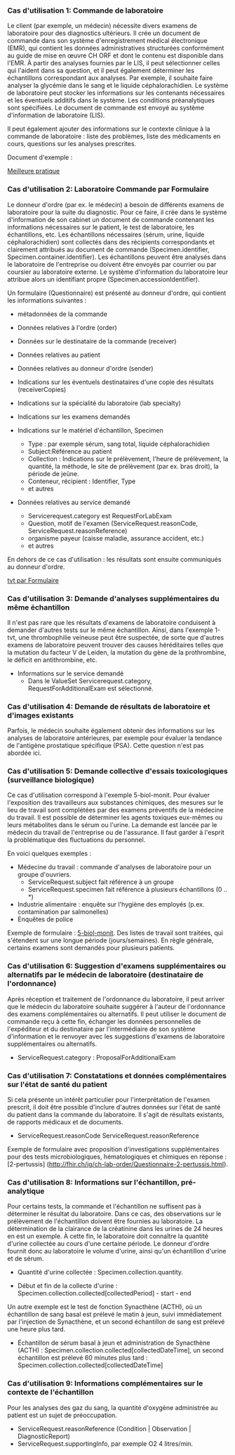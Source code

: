 <!-- markdownlint-disable MD001 MD033 MD041 -->
<!--
╭───────────────────── UC -german ──────────────────────────╮
│  UC - english is original, this is a traduction           │
╰───────────────────────────────────────────────────────────╯
-->

### Cas d'utilisation 1: Commande de laboratoire

Le client (par exemple, un médecin) nécessite divers examens de laboratoire pour des diagnostics ultérieurs. Il crée un document de commande dans son système d'enregistrement médical électronique (EMR), qui contient les données administratives structurées conformément au guide de mise en œuvre CH ORF et dont le contenu est disponible dans l'EMR. À partir des analyses fournies par le LIS, il peut sélectionner celles qui l'aident dans sa question, et il peut également déterminer les échantillons correspondant aux analyses. Par exemple, il souhaite faire analyser la glycémie dans le sang et le liquide céphalorachidien. Le système de laboratoire peut stocker les informations sur les contenants nécessaires et les éventuels additifs dans le système. Les conditions préanalytiques sont spécifiées. Le document de commande est envoyé au système d'information de laboratoire (LIS).

Il peut également ajouter des informations sur le contexte clinique à la commande de laboratoire : liste des problèmes, liste des médicaments en cours, questions sur les analyses prescrites.

Document d'exemple :

<a href='https://build.fhir.org/ig/hl7ch/ch-lab-order/branches/master/Bundle-0-best-practice-document.html'>Meilleure pratique</a>

### Cas d'utilisation 2: Laboratoire Commande par Formulaire

Le donneur d'ordre (par ex. le médecin) a besoin de différents examens de laboratoire pour la suite du diagnostic. Pour ce faire, il crée dans le système d'information de son cabinet un document de commande contenant les informations nécessaires sur le patient, le test de laboratoire, les échantillons, etc. Les échantillons nécessaires (sérum, urine, liquide céphalorachidien) sont collectés dans des récipients correspondants et clairement attribués au document de commande (Specimen.identifier, Specimen.container.identifier). Les échantillons peuvent être analysés dans le laboratoire de l'entreprise ou doivent être envoyés par courrier ou par coursier au laboratoire externe. Le système d'information du laboratoire leur attribue alors un identifiant propre (Specimen.accessionIdentifier).

Un formulaire (Questionnaire) est présenté au donneur d'ordre, qui contient les informations suivantes :

* métadonnées de la commande
* Données relatives à l'ordre (order)
* Données sur le destinataire de la commande (receiver)
* Données relatives au patient
* Données relatives au donneur d'ordre (sender)
* Indications sur les éventuels destinataires d'une copie des résultats (receiverCopies)
* Indications sur la spécialité du laboratoire (lab specialty)
* Indications sur les examens demandés

* Indications sur le matériel d'échantillon, Specimen
  * Type : par exemple sérum, sang total, liquide céphalorachidien
  * Subject:Référence au patient
  * Collection : Indications sur le prélèvement, l'heure de prélèvement, la quantité, la méthode, le site de prélèvement (par ex. bras droit), la période de jeûne.
  * Conteneur, récipient : Identifier, Type
  * et autres

* Données relatives au service demandé
  * Servicerequest.category est RequestForLabExam
  * Question, motif de l'examen (ServiceRequest.reasonCode, ServiceRequest.reasonReference)
  * organisme payeur (caisse maladie, assurance accident, etc.)
  * et autres

En dehors de ce cas d'utilisation : les résultats sont ensuite communiqués au donneur d'ordre.

<a href='https://build.fhir.org/ig/hl7ch/ch-lab-order/branches/master/Bundle-1-tvt-document-by-form-document.html'>tvt par Formulaire</a>

### Cas d'utilisation 3: Demande d'analyses supplémentaires du même échantillon

Il n'est pas rare que les résultats d'examens de laboratoire conduisent à demander d'autres tests sur le même échantillon. Ainsi, dans l'exemple 1-tvt, une thrombophilie veineuse peut être suspectée, de sorte que d'autres examens de laboratoire peuvent trouver des causes héréditaires telles que la mutation du facteur V de Leiden, la mutation du gène de la prothrombine, le déficit en antithrombine, etc.

* Informations sur le service demandé
  * Dans le ValueSet Servicerequest.category, RequestForAdditionalExam est sélectionné.

### Cas d'utilisation 4: Demande de résultats de laboratoire et d'images existants

Parfois, le médecin souhaite également obtenir des informations sur les analyses de laboratoire antérieures, par exemple pour évaluer la tendance de l'antigène prostatique spécifique (PSA). Cette question n'est pas abordée ici.

### Cas d'utilisation 5: Demande collective d'essais toxicologiques (surveillance biologique)

Ce cas d'utilisation correspond à l'exemple 5-biol-monit. Pour évaluer l'exposition des travailleurs aux substances chimiques, des mesures sur le lieu de travail sont complétées par des examens préventifs de la médecine du travail. Il est possible de déterminer les agents toxiques eux-mêmes ou leurs métabolites dans le sérum ou l'urine. La demande est lancée par le médecin du travail de l'entreprise ou de l'assurance. Il faut garder à l'esprit la problématique des fluctuations du personnel.

En voici quelques exemples :

* Médecine du travail : commande d'analyses de laboratoire pour un groupe d'ouvriers.
  * ServiceRequest.subject fait référence à un groupe
  * ServiceRequest.specimen fait référence à plusieurs échantillons (0 .. *)
* Industrie alimentaire : enquête sur l'hygiène des employés (p.ex. contamination par salmonelles)
* Enquêtes de police

Exemple de formulaire : [5-biol-monit](http://fhir.ch/ig/ch-lab-order/Questionnaire-5-biol-monit.html). Des listes de travail sont traitées, qui s'étendent sur une longue période (jours/semaines). En règle générale, certains examens sont demandés pour plusieurs patients.

### Cas d'utilisation 6: Suggestion d'examens supplémentaires ou alternatifs par le médecin de laboratoire (destinataire de l'ordonnance)

Après réception et traitement de l'ordonnance du laboratoire, il peut arriver que le médecin du laboratoire souhaite suggérer à l'auteur de l'ordonnance des examens complémentaires ou alternatifs. Il peut utiliser le document de commande reçu à cette fin, échanger les données personnelles de l'expéditeur et du destinataire par l'intermédiaire de son système d'information et le renvoyer avec les suggestions d'examens de laboratoire supplémentaires ou alternatifs.

* ServiceRequest.category : ProposalForAdditionalExam

### Cas d'utilisation 7: Constatations et données complémentaires sur l'état de santé du patient

Si cela présente un intérêt particulier pour l'interprétation de l'examen prescrit, il doit être possible d'inclure d'autres données sur l'état de santé du patient dans la commande du laboratoire. Il s'agit de résultats existants, de rapports médicaux et de documents.

* ServiceRequest.reasonCode ServiceRequest.reasonReference

Exemple de formulaire avec proposition d'investigations supplémentaires pour des tests microbiologiques, hématologiques et chimiques en réponse : [2-pertussis] (<http://fhir.ch/ig/ch-lab-order/Questionnaire-2-pertussis.html>).

### Cas d'utilisation 8: Informations sur l'échantillon, pré-analytique

Pour certains tests, la commande et l'échantillon ne suffisent pas à déterminer le résultat du laboratoire. Dans ce cas, des observations sur le prélèvement de l'échantillon doivent être fournies au laboratoire. La détermination de la clairance de la créatinine dans les urines de 24 heures en est un exemple. À cette fin, le laboratoire doit connaître la quantité d'urine collectée au cours d'une certaine période. Le donneur d'ordre fournit donc au laboratoire le volume d'urine, ainsi qu'un échantillon d'urine et de sérum.

* Quantité d'urine collectée : Specimen.collection.quantity.

* Début et fin de la collecte d'urine : Specimen.collection.collected[collectedPeriod] - start - end

Un autre exemple est le test de fonction Synacthène (ACTH), où un échantillon de sang basal est prélevé le matin à jeun, suivi immédiatement par l'injection de Synacthène, et un second échantillon de sang est prélevé une heure plus tard.

* Échantillon de sérum basal à jeun et administration de Synacthène (ACTH) : Specimen.collection.collected[collectedDateTime], un second échantillon est prélevé 60 minutes plus tard : Specimen.collection.collected[collectedDateTime]

### Cas d'utilisation 9: Informations complémentaires sur le contexte de l'échantillon

Pour les analyses des gaz du sang, la quantité d'oxygène administrée au patient est un sujet de préoccupation.

* ServiceRequest.reasonReference (Condition | Observation | DiagnosticReport)
* ServiceRequest.supportingInfo, par exemple O2 4 litres/min.
